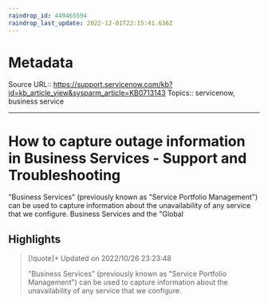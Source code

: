 ```yaml
---
raindrop_id: 449465594
raindrop_last_update: 2022-12-01T22:15:41.636Z
---
```


# Metadata
Source URL:: https://support.servicenow.com/kb?id=kb_article_view&sysparm_article=KB0713143
Topics:: servicenow, business service

---
# How to capture outage information in Business Services - Support and Troubleshooting

"Business Services" (previously known as "Service Portfolio Management") can be used to capture information about the unavailability of any service that we configure. Business Services and the "Global

## Highlights

> [!quote]+ Updated on 2022/10/26 23:23:48
>
> "Business Services" (previously known as "Service Portfolio Management") can be used to capture information about the unavailability of any service that we configure.
